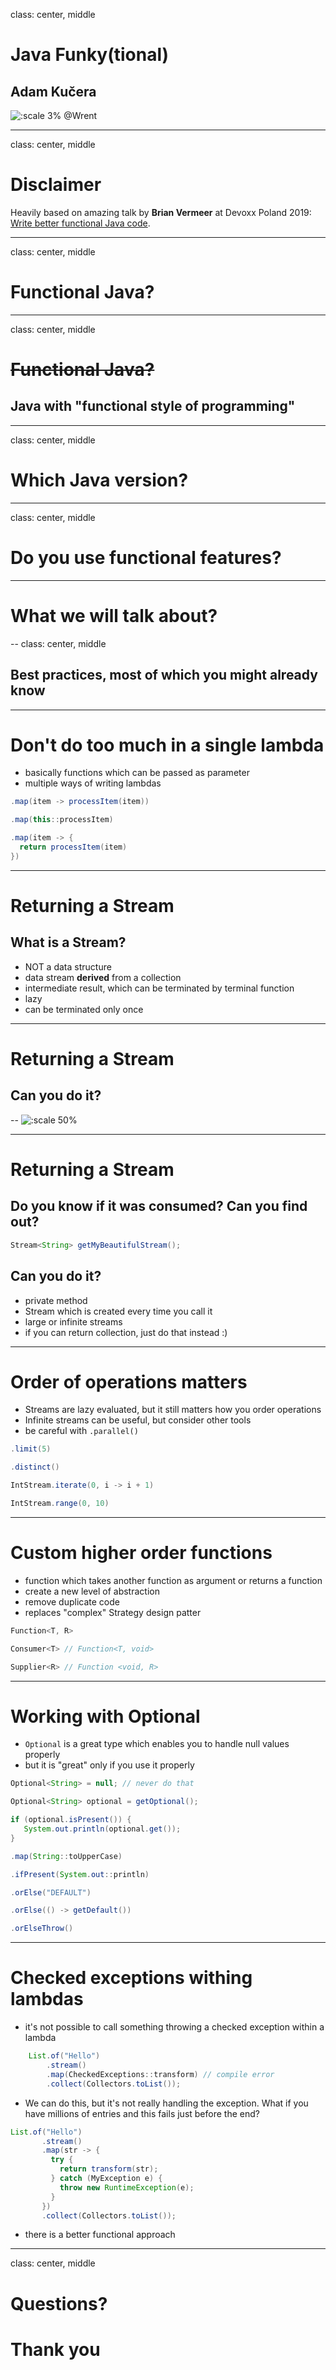 class: center, middle

# Java Funky(tional)
## Adam Kučera
![:scale 3%](https://img.icons8.com/office/2x/twitter.png) @Wrent


---
class: center, middle

# Disclaimer


Heavily based on amazing talk by **Brian Vermeer** at Devoxx Poland 2019: [Write better functional Java code](https://www.youtube.com/watch?v=2vCQPI6RXQ8&list=PLRsbF2sD7JVqUucetXQ13Ui46K54YzQYW&index=11&t=0s).


---

class: center, middle

# Functional Java?

---
class: center, middle


# ~~Functional Java?~~

## Java with "functional style of programming"


---

class: center, middle

# Which Java version?

---
class: center, middle

# Do you use functional features?

---

# What we will talk about? 

--
class: center, middle

## Best practices, most of which you might already know

---

# Don't do too much in a single lambda

 - basically functions which can be passed as parameter
 - multiple ways of writing lambdas

```java
.map(item -> processItem(item))
```

```java
.map(this::processItem)
```

```java
.map(item -> {
  return processItem(item)
})
```

---

# Returning a Stream

## What is a Stream?

 - NOT a data structure
 - data stream **derived** from a collection
 - intermediate result, which can be terminated by terminal function
 - lazy
 - can be terminated only once

---
# Returning a Stream

## Can you do it?
 
--
 ![:scale 50%](https://i2.wp.com/mgfitlife.com/wp-content/uploads/2016/10/38222418.jpg?ssl=1)
 
---

# Returning a Stream

## Do you know if it was consumed? Can you find out?

```java
Stream<String> getMyBeautifulStream();
```

## Can you do it?

 - private method
 - Stream which is created every time you call it
 - large or infinite streams
 - if you can return collection, just do that instead :)

---

# Order of operations matters

 - Streams are lazy evaluated, but it still matters how you order operations
 - Infinite streams can be useful, but consider other tools
 - be careful with `.parallel()`
 
```java
.limit(5)
```

```java
.distinct()
```

```java
IntStream.iterate(0, i -> i + 1)
```

```java
IntStream.range(0, 10)
```

---

# Custom higher order functions

 - function which takes another function as argument or returns a function
 - create a new level of abstraction
 - remove duplicate code
 - replaces "complex" Strategy design patter
 
```java
Function<T, R>
```

```java
Consumer<T> // Function<T, void>
```

```java
Supplier<R> // Function <void, R>
```

---

# Working with Optional

 - `Optional` is a great type which enables you to handle null values properly
 - but it is "great" only if you use it properly
 
```java
Optional<String> = null; // never do that
```

```java
Optional<String> optional = getOptional();

if (optional.isPresent()) {
   System.out.println(optional.get());
}
```

```java
.map(String::toUpperCase)
```

```java
.ifPresent(System.out::println)
```

```java
.orElse("DEFAULT")
```

```java
.orElse(() -> getDefault())
```

```java
.orElseThrow()
```

---

# Checked exceptions withing lambdas

 - it's not possible to call something throwing a checked exception within a lambda

```java
    List.of("Hello")
        .stream()
        .map(CheckedExceptions::transform) // compile error
        .collect(Collectors.toList());
```
 - We can do this, but it's not really handling the exception. What if you have millions of entries and this fails just before the end?
 
 ```java
List.of("Hello")
        .stream()
        .map(str -> {
          try {
            return transform(str);
          } catch (MyException e) {
            throw new RuntimeException(e);
          }
        })
        .collect(Collectors.toList());
```

 - there is a better functional approach


---

class: center, middle

# Questions?

# Thank you
